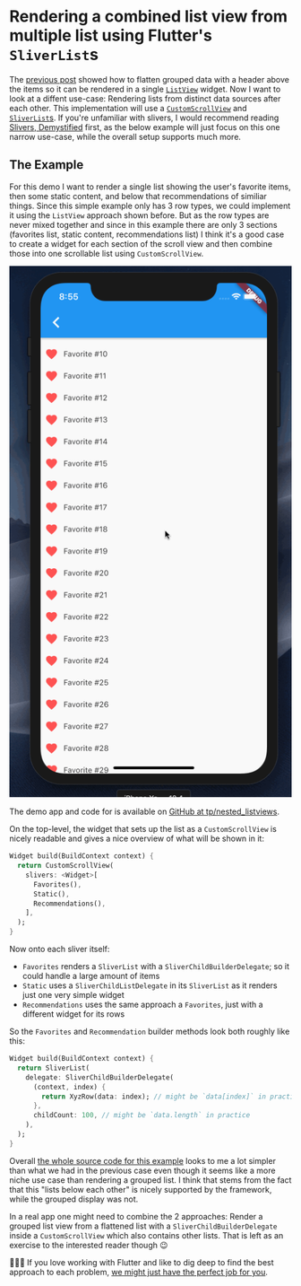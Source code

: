 # Rendering a combined list view from multiple list using Flutter's `SliverList`s

The [previous post](https://timm.preetz.name/articles/nested-listviews-in-flutter) showed how to flatten grouped data with a header above the items so it can be rendered in a single [`ListView`](https://api.flutter.dev/flutter/widgets/ListView-class.html) widget. Now I want to look at a diffent use-case: Rendering lists from distinct data sources after each other. This implementation will use a [`CustomScrollView`](https://api.flutter.dev/flutter/widgets/CustomScrollView-class.html) and [`SliverList`s](https://api.flutter.dev/flutter/widgets/SliverList-class.html). If you're unfamiliar with slivers, I would recommend reading [Slivers, Demystified](https://medium.com/flutter/slivers-demystified-6ff68ab0296f) first, as the below example will just focus on this one narrow use-case, while the overall setup supports much more.

## The Example

For this demo I want to render a single list showing the user's favorite items, then some static content, and below that recommendations of similiar things. Since this simple example only has 3 row types, we could implement it using the `ListView` approach shown before. But as the row types are never mixed together and since in this example there are only 3 sections (favorites list, static content, recommendations list) I think it's a good case to create a widget for each section of the scroll view and then combine those into one scrollable list using `CustomScrollView`.

![Example scroll view showing a list made up from 3 different sources](./sliverlists.gif)


<div class="note">The demo app and code for is available on <a href="https://github.com/tp/nested_listviews">GitHub at tp/nested_listviews</a>.</div>

On the top-level, the widget that sets up the list as a `CustomScrollView` is nicely readable and gives a nice overview of what will be shown in it:

```dart
Widget build(BuildContext context) {
  return CustomScrollView(
    slivers: <Widget>[
      Favorites(),
      Static(),
      Recommendations(),
    ],
  );
}
```

Now onto each sliver itself:

* `Favorites` renders a `SliverList` with a `SliverChildBuilderDelegate`; so it could handle a large amount of items
* `Static` uses a `SliverChildListDelegate` in its `SliverList` as it renders just one very simple widget
* `Recommendations` uses the same approach a `Favorites`, just with a different widget for its rows

So the `Favorites` and `Recommendation` builder methods look both roughly like this:

```dart
Widget build(BuildContext context) {
  return SliverList(
    delegate: SliverChildBuilderDelegate(
      (context, index) {
        return XyzRow(data: index); // might be `data[index]` in practice
      },
      childCount: 100, // might be `data.length` in practice
    ),
  );
}
```

Overall [the whole source code for this example](https://github.com/tp/nested_listviews/blob/8220c3d768a094a85ed5cef7834137a010b02114/lib/slivers/list_from_slivers.dart) looks to me a lot simpler than what we had in the previous case even though it seems like a more niche use case than rendering a grouped list. I think that stems from the fact that this "lists below each other" is nicely supported by the framework, while the grouped display was not.

In a real app one might need to combine the 2 approaches: Render a grouped list view from a flattened list with a `SliverChildBuilderDelegate` inside a `CustomScrollView` which also contains other lists. That is left as an exercise to the interested reader though 😉

<div class="alert">👨🏾‍💻 If you love working with Flutter and like to dig deep to find the best approach to each problem, <a href="https://corporate.aboutyou.de/de/jobs/dart-developer-shop-applications">we might just have the perfect job for you</a>.</div>
